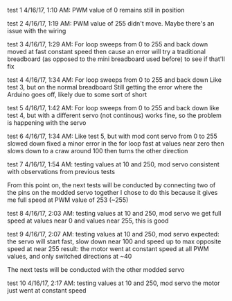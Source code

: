 test 1
  4/16/17, 1:10 AM: PWM value of 0
    remains still in position

test 2
  4/16/17, 1:19 AM: PWM value of 255
    didn't move. Maybe there's an issue with the wiring

test 3
  4/16/17, 1:29 AM: For loop sweeps from 0 to 255 and back down
    moved at fast constant speed then cause an error
    will try a traditional breadboard (as opposed to the mini breadboard used before) to see if that'll fix

test 4
  4/16/17, 1:34 AM: For loop sweeps from 0 to 255 and back down
    Like test 3, but on the normal breadboard
    Still getting the error where the Arduino goes off,
    likely due to some sort of short

test 5
  4/16/17, 1:42 AM: For loop sweeps from 0 to 255 and back down
    like test 4, but with a different servo (not continous)
    works fine, so the problem is happening with the servo

test 6
  4/16/17, 1:34 AM: Like test 5, but with mod cont servo from 0 to 255 slowed down
    fixed a minor error in the for loop
    fast at values near zero then slows down to a craw around 100 then turns the other direction

test 7
  4/16/17, 1:54 AM: testing values at 10 and 250, mod servo
    consistent with observations from previous tests

From this point on, the next tests will be conducted by connecting two of the pins on the modded servo together
I chose to do this because it gives me full speed at PWM value of 253 (~255)

test 8
  4/16/17, 2:03 AM: testing values at 10 and 250, mod servo
    we get full speed at values near 0 and values near 255, this is good

test 9
  4/16/17, 2:07 AM: testing values at 10 and 250, mod servo
    expected: the servo will start fast, slow down near 100 and speed up
    to max opposite speed at near 255
    result: the motor went at constant speed at all PWM values,
    and only switched directions at ~40

The next tests will be conducted with the other modded servo

test 10
  4/16/17, 2:17 AM: testing values at 10 and 250, mod servo
  the motor just went at constant speed
